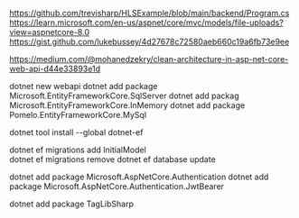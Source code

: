 https://github.com/trevisharp/HLSExample/blob/main/backend/Program.cs
https://learn.microsoft.com/en-us/aspnet/core/mvc/models/file-uploads?view=aspnetcore-8.0
https://gist.github.com/lukebussey/4d27678c72580aeb660c19a6fb73e9ee


https://medium.com/@mohanedzekry/clean-architecture-in-asp-net-core-web-api-d44e33893e1d

dotnet new webapi
dotnet add package Microsoft.EntityFrameworkCore.SqlServer
dotnet add packag Microsoft.EntityFrameworkCore.InMemory 
dotnet add package Pomelo.EntityFrameworkCore.MySql

dotnet tool install --global dotnet-ef

dotnet ef migrations add InitialModel      
dotnet ef migrations remove
dotnet ef database update   

dotnet add package Microsoft.AspNetCore.Authentication
dotnet add package Microsoft.AspNetCore.Authentication.JwtBearer

dotnet add package TagLibSharp